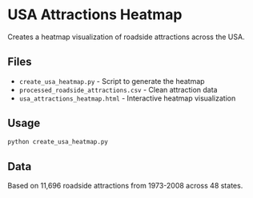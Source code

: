 # USA Attractions Heatmap

Creates a heatmap visualization of roadside attractions across the USA.

## Files

- `create_usa_heatmap.py` - Script to generate the heatmap
- `processed_roadside_attractions.csv` - Clean attraction data
- `usa_attractions_heatmap.html` - Interactive heatmap visualization

## Usage

```bash
python create_usa_heatmap.py
```

## Data

Based on 11,696 roadside attractions from 1973-2008 across 48 states. 